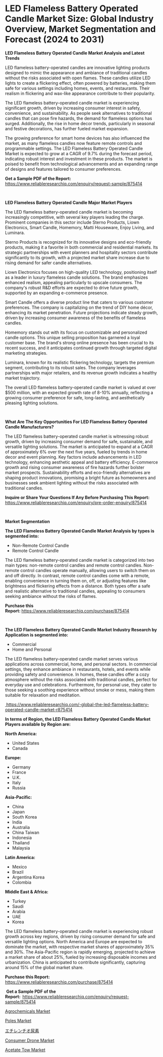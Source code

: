 <p><h1>LED Flameless Battery Operated Candle Market Size: Global Industry Overview, Market Segmentation and Forecast (2024 to 2031)</h1></p><p><strong>LED Flameless Battery Operated Candle Market Analysis and Latest Trends</strong></p>
<p><p>LED flameless battery-operated candles are innovative lighting products designed to mimic the appearance and ambiance of traditional candles without the risks associated with open flames. These candles utilize LED lights to create a flickering effect, often powered by batteries, making them safe for various settings including homes, events, and restaurants. Their realism in flickering and wax-like appearance contribute to their popularity.</p><p>The LED flameless battery-operated candle market is experiencing significant growth, driven by increasing consumer interest in safety, convenience, and sustainability. As people seek alternatives to traditional candles that can pose fire hazards, the demand for flameless options has surged. Additionally, the rise in home decor trends, particularly in seasonal and festive decorations, has further fueled market expansion. </p><p>The growing preference for smart home devices has also influenced the market, as many flameless candles now feature remote controls and programmable settings. The LED Flameless Battery Operated Candle Market is expected to grow at a CAGR of 9.7% during the forecast period, indicating robust interest and investment in these products. The market is poised to benefit from technological advancements and an expanding range of designs and features tailored to consumer preferences.</p></p>
<p><strong>Get a Sample PDF of the Report:&nbsp;</strong> <a href="https://www.reliableresearchiq.com/enquiry/request-sample/875414">https://www.reliableresearchiq.com/enquiry/request-sample/875414</a></p>
<p>&nbsp;</p>
<p><strong>LED Flameless Battery Operated Candle Major Market Players</strong></p>
<p><p>The LED flameless battery-operated candle market is becoming increasingly competitive, with several key players leading the charge. Prominent companies in this sector include Sterno Products, Liown Electronics, Smart Candle, Homemory, Matti Houseware, Enjoy Living, and Luminara. </p><p>Sterno Products is recognized for its innovative designs and eco-friendly products, making it a favorite in both commercial and residential markets. Its strategic partnerships with event planners and hospitality sectors contribute significantly to its growth, with a projected market share increase due to rising demand for safer candle alternatives.</p><p>Liown Electronics focuses on high-quality LED technology, positioning itself as a leader in luxury flameless candle solutions. The brand emphasizes enhanced realism, appealing particularly to upscale consumers. The company's robust R&D efforts are expected to drive future growth, supported by an expanding e-commerce presence.</p><p>Smart Candle offers a diverse product line that caters to various customer preferences. The company is capitalizing on the trend of DIY home décor, enhancing its market penetration. Future projections indicate steady growth, driven by increasing consumer awareness of the benefits of flameless candles.</p><p>Homemory stands out with its focus on customizable and personalized candle options. This unique selling proposition has garnered a loyal customer base. The brand's strong online presence has been crucial to its recent success, and it anticipates continued growth through targeted digital marketing strategies.</p><p>Luminara, known for its realistic flickering technology, targets the premium segment, contributing to its robust sales. The company leverages partnerships with major retailers, and its revenue growth indicates a healthy market trajectory.</p><p>The overall LED flameless battery-operated candle market is valued at over $500 million, with an expected growth rate of 8-10% annually, reflecting a growing consumer preference for safe, long-lasting, and aesthetically pleasing lighting solutions.</p></p>
<p>&nbsp;</p>
<p><strong>What Are The Key Opportunities For LED Flameless Battery Operated Candle Manufacturers?</strong></p>
<p><p>The LED flameless battery-operated candle market is witnessing robust growth, driven by increasing consumer demand for safe, sustainable, and versatile lighting solutions. The market is anticipated to expand at a CAGR of approximately 6% over the next five years, fueled by trends in home decor and event planning. Key factors include advancements in LED technology, enhancing aesthetic appeal and battery efficiency. E-commerce growth and rising consumer awareness of fire hazards further bolster market prospects. Sustainability efforts and eco-friendly alternatives are shaping product innovations, promising a bright future as homeowners and businesses seek ambient lighting without the risks associated with traditional candles.</p></p>
<p><strong>Inquire or Share Your Questions If Any Before Purchasing This Report:</strong> <a href="https://www.reliableresearchiq.com/enquiry/pre-order-enquiry/875414">https://www.reliableresearchiq.com/enquiry/pre-order-enquiry/875414</a></p>
<p>&nbsp;</p>
<p><strong>Market Segmentation</strong></p>
<p><strong>The LED Flameless Battery Operated Candle Market Analysis by types is segmented into:</strong></p>
<p><ul><li>Non-Remote Control Candle</li><li>Remote Control Candle</li></ul></p>
<p><p>The LED flameless battery-operated candle market is categorized into two main types: non-remote control candles and remote control candles. Non-remote control candles operate manually, allowing users to switch them on and off directly. In contrast, remote control candles come with a remote, enabling convenience in turning them on, off, or adjusting features like brightness and flickering effects from a distance. Both types offer a safe and realistic alternative to traditional candles, appealing to consumers seeking ambiance without the risks of flames.</p></p>
<p><strong>Purchase this Report:&nbsp;</strong><a href="https://www.reliableresearchiq.com/purchase/875414">https://www.reliableresearchiq.com/purchase/875414</a></p>
<p>&nbsp;</p>
<p><strong>The LED Flameless Battery Operated Candle Market Industry Research by Application is segmented into:</strong></p>
<p><ul><li>Commercial</li><li>Home and Personal</li></ul></p>
<p><p>The LED flameless battery-operated candle market serves various applications across commercial, home, and personal sectors. In commercial settings, they enhance ambiance in restaurants, hotels, and events while providing safety and convenience. In homes, these candles offer a cozy atmosphere without the risks associated with traditional candles, perfect for everyday use and celebrations. Furthermore, for personal use, they cater to those seeking a soothing experience without smoke or mess, making them suitable for relaxation and meditation.</p></p>
<p><a href="https://www.reliableresearchiq.com/-global-the-led-flameless-battery-operated-candle-market-r875414">&nbsp;https://www.reliableresearchiq.com/-global-the-led-flameless-battery-operated-candle-market-r875414</a></p>
<p><strong>In terms of Region, the LED Flameless Battery Operated Candle Market Players available by Region are:</strong></p>
<p>
    <p> <strong> North America: </strong>
        <ul>
            <li>United States</li>
            <li>Canada</li>
        </ul>
        </p> 
    <p> <strong> Europe: </strong>
        <ul>
            <li>Germany</li>
            <li>France</li>
            <li>U.K.</li>
            <li>Italy</li>
            <li>Russia</li>
        </ul>
        </p> 
    <p> <strong> Asia-Pacific: </strong>
        <ul>
            <li>China</li>
            <li>Japan</li>
            <li>South Korea</li>
            <li>India</li>
            <li>Australia</li>
            <li>China Taiwan</li>
            <li>Indonesia</li>
            <li>Thailand</li>
            <li>Malaysia</li>
        </ul>
        </p> 
    <p> <strong> Latin America: </strong>
        <ul>
            <li>Mexico</li>
            <li>Brazil</li>
            <li>Argentina Korea</li>
            <li>Colombia</li>
        </ul>
        </p> 
    <p> <strong> Middle East & Africa: </strong>
        <ul>
            <li>Turkey</li>
            <li>Saudi</li>
            <li>Arabia</li>
            <li>UAE</li>
            <li>Korea</li>
        </ul>
    </p>
    </p>
<p><p>The LED flameless battery-operated candle market is experiencing robust growth across key regions, driven by rising consumer demand for safe and versatile lighting options. North America and Europe are expected to dominate the market, with respective market shares of approximately 35% and 30%. The Asia-Pacific region is rapidly emerging, projected to achieve a market share of about 25%, fueled by increasing disposable incomes and urbanization. China is anticipated to contribute significantly, capturing around 15% of the global market share.</p></p>
<p><strong>Purchase this Report: </strong><a href="https://www.reliableresearchiq.com/purchase/875414">https://www.reliableresearchiq.com/purchase/875414</a></p>
<p>&nbsp;<strong>Get a Sample PDF of the Report:&nbsp;&nbsp;</strong><a href="https://www.reliableresearchiq.com/enquiry/request-sample/875414">https://www.reliableresearchiq.com/enquiry/request-sample/875414</a></p>
<p><strong></strong></p>
<p><p><a href="https://medium.com/@clairhane1992/the-agrochemicals-market-research-report-provides-an-in-depth-and-up-to-date-analysis-of-the-3d45d3148dbb">Agrochemicals Market</a></p><p><a href="https://medium.com/@clairhane1992/the-global-poles-market-is-at-the-forefront-of-innovation-driving-rapid-industry-evolution-d9c5c80af482">Poles Market</a></p><p><a href="https://medium.com/@dfg5fff/ethlenethiourea-market-%E3%81%AE%E3%82%B0%E3%83%AD%E3%83%BC%E3%83%90%E3%83%AB%E5%B8%82%E5%A0%B4%E6%A6%82%E8%A6%81%E3%81%AF-%E4%B8%96%E7%95%8C%E3%81%8A%E3%82%88%E3%81%B3%E4%B8%BB%E8%A6%81%E5%B8%82%E5%A0%B4%E3%81%AB%E3%81%8A%E3%81%91%E3%82%8B%E6%A5%AD%E7%95%8C%E3%81%AB%E5%BD%B1%E9%9F%BF%E3%82%92%E4%B8%8E%E3%81%88%E3%82%8B%E4%B8%BB%E8%A6%81%E3%81%AA%E3%83%88%E3%83%AC%E3%83%B3%E3%83%89%E3%81%AB%E3%81%A4%E3%81%84%E3%81%A6-%E7%8B%AC%E8%87%AA%E3%81%AE%E8%A6%96%E7%82%B9%E3%82%92%E6%8F%90%E4%BE%9B%E3%81%97%E3%81%BE%E3%81%99-ad64a8450eab">エチレンチオ尿素</a></p><p><a href="https://www.linkedin.com/pulse/strategic-roadmap-success-global-consumer-drone-market-blcne?trackingId=K%2BE8AxQwTkWUGummpivqGA%3D%3D">Consumer Drone Market</a></p><p><a href="https://issuu.com/reportprime-2/docs/acetate-tow-market-size-2030.pptx_4df77c0adc8f12">Acetate Tow Market</a></p></p>
